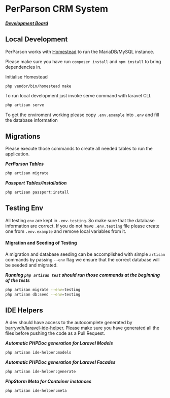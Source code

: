# PerParson CRM System

##### [Development Board](https://app.gitkraken.com/glo/board/X15Psj2bBQARvb0o)

## Local Development
PerParson works with [Homestead](https://laravel.com/docs/8.x/homestead) to run the MariaDB/MySQL instance.

Please make sure you have run `composer install` and `npm install` to bring dependencies in.

Initialise Homestead
```bash
php vendor/bin/homestead make
```

To run local development just invoke serve command with laravel CLI.  
```bash
php artisan serve
```

To get the enviroment working please copy `.env.example` into `.env` and fill the database information

## Migrations
Please execute those commands to create all needed tables to run the application.

***PerParson Tables***
```bash
php artisan migrate
```

***Passport Tables/Installation***
```bash
php artisan passport:install
```

## Testing Env
All testing `env` are kept in `.env.testing`. So make sure that the database information are correct.
If you do not have `.env.testing` file please create one from `.env.example` and remove local variables from it. 

#### Migration and Seeding of Testing 
A migration and database seeding can be accomplished with simple `artisan` commands
by passing `--env` flag we ensure that the correct database will be seeded and migrated.

***Running `php artisan test` should run those commands at the beginning of the tests***

```bash
php artisan migrate --env=testing
php artisan db:seed --env=testing
```

## IDE Helpers
A dev should have access to the autocomplete generated by [barryvdh/laravel-ide-helper](https://github.com/barryvdh/laravel-ide-helper).
Please make sure you have generated all the files before pushing the code as a Pull Request.

***Automatic PHPDoc generation for Laravel Models***
```bash
php artisan ide-helper:models 
```

***Automatic PHPDoc generation for Laravel Facades***
```bash
php artisan ide-helper:generate
```

***PhpStorm Meta for Container instances***
```bash
php artisan ide-helper:meta
```
